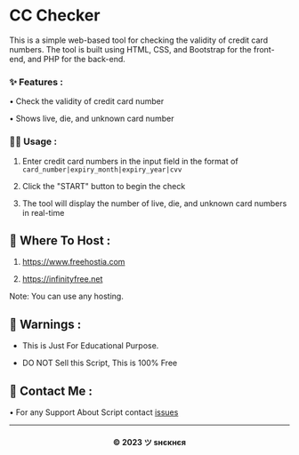 # CC Checker

This is a simple web-based tool for checking the validity of credit card numbers. The tool is built using HTML, CSS, and Bootstrap for the front-end, and PHP for the back-end.

### ✨ Features :

• Check the validity of credit card number

• Shows live, die, and unknown card number

### 😶‍🌫️ Usage :

1. Enter credit card numbers in the input field in the format of `card_number|expiry_month|expiry_year|cvv`

2. Click the "START" button to begin the check

3. The tool will display the number of live, die, and unknown card numbers in real-time

## 💽 Where To Host :

1. https://www.freehostia.com

2. https://infinityfree.net

Note: You can use any hosting.

## 🚸 Warnings :

- This is Just For Educational Purpose.

- DO NOT Sell this Script, This is 100% Free

## 🤗 Contact Me :


• For any Support About Script contact [issues](https://github.com/OshekharO/MASS-CC-CHECKER/issues/new)

---

<h4 align='center'>© 2023 ツ ѕнєкнєя</h4>

<!-- DO NOT REMOVE THIS CREDIT 🤬 🤬 -->
